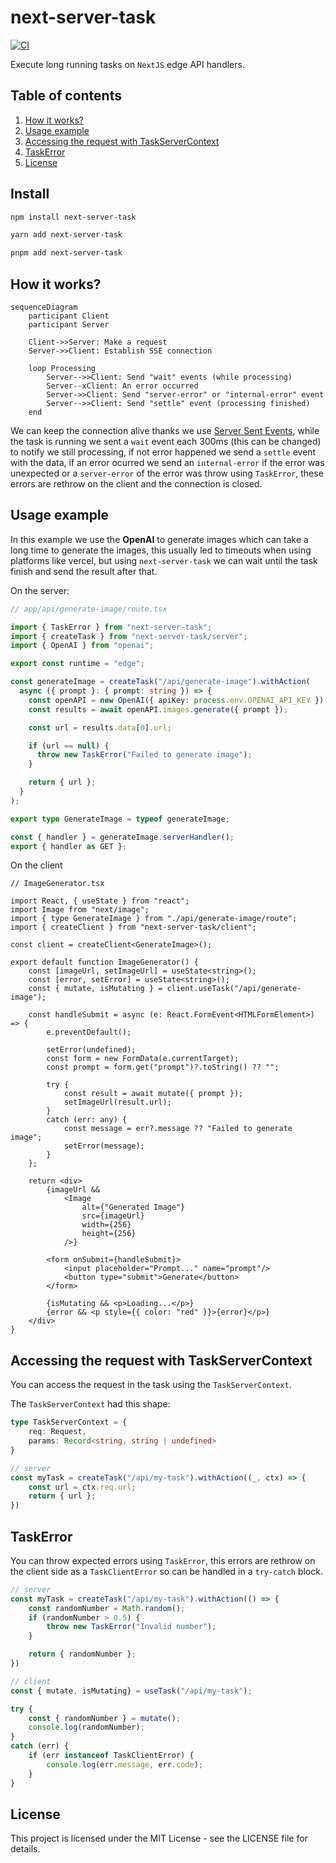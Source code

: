 # next-server-task

[![CI](https://github.com/Neo-Ciber94/next-server-task/actions/workflows/ci.yml/badge.svg)](https://github.com/Neo-Ciber94/next-server-task/actions/workflows/ci.yml)

Execute long running tasks on `NextJS` edge API handlers.

## Table of contents

1. [How it works?](#how-it-works)
2. [Usage example](#usage-example)
3. [Accessing the request with TaskServerContext](#accessing-the-request-with-taskservercontext)
4. [TaskError](#taskerror)
5. [License](#license)

## Install

```bash
npm install next-server-task
```

```bash
yarn add next-server-task
```

```bash
pnpm add next-server-task
```

## How it works?

```mermaid
sequenceDiagram
    participant Client
    participant Server

    Client->>Server: Make a request
    Server->>Client: Establish SSE connection

    loop Processing
        Server-->>Client: Send "wait" events (while processing)
        Server--xClient: An error occurred
        Server->>Client: Send "server-error" or "internal-error" event
        Server-->>Client: Send "settle" event (processing finished)
    end
```

We can keep the connection alive thanks we use [Server Sent Events](https://web.dev/articles/eventsource-basics), while the
task is running we sent a `wait` event each 300ms (this can be changed) to notify we still processing, if not error happened we send a `settle` event with the data, if an error ocurred we send an `internal-error` if the error was unexpected or a `server-error` of the error was throw using `TaskError`, these errors are rethrow on the client and the connection is closed.

## Usage example

In this example we use the **OpenAI** to generate images which can take a long time to generate the images,
this usually led to timeouts when using platforms like vercel, but using `next-server-task` we can wait until the task
finish and send the result after that.

On the server:

```ts
// app/api/generate-image/route.tsx

import { TaskError } from "next-server-task";
import { createTask } from "next-server-task/server";
import { OpenAI } from "openai";

export const runtime = "edge";

const generateImage = createTask("/api/generate-image").withAction(
  async ({ prompt }: { prompt: string }) => {
    const openAPI = new OpenAI({ apiKey: process.env.OPENAI_API_KEY });
    const results = await openAPI.images.generate({ prompt });

    const url = results.data[0].url;

    if (url == null) {
      throw new TaskError("Failed to generate image");
    }

    return { url };
  }
);

export type GenerateImage = typeof generateImage;

const { handler } = generateImage.serverHandler();
export { handler as GET };
```

On the client

```tsx
// ImageGenerator.tsx

import React, { useState } from "react";
import Image from "next/image";
import { type GenerateImage } from "./api/generate-image/route";
import { createClient } from "next-server-task/client";

const client = createClient<GenerateImage>();

export default function ImageGenerator() {
    const [imageUrl, setImageUrl] = useState<string>();
    const [error, setError] = useState<string>();
    const { mutate, isMutating } = client.useTask("/api/generate-image");

    const handleSubmit = async (e: React.FormEvent<HTMLFormElement>) => {
        e.preventDefault();

        setError(undefined);
        const form = new FormData(e.currentTarget);
        const prompt = form.get("prompt")?.toString() ?? "";
        
        try {
            const result = await mutate({ prompt });
            setImageUrl(result.url);
        }
        catch (err: any) {
            const message = err?.message ?? "Failed to generate image";
            setError(message);
        }
    };

    return <div>
        {imageUrl && 
            <Image 
                alt={"Generated Image"} 
                src={imageUrl} 
                width={256} 
                height={256}
            />}

        <form onSubmit={handleSubmit}>
            <input placeholder="Prompt..." name="prompt"/>
            <button type="submit">Generate</button>
        </form>

        {isMutating && <p>Loading...</p>}
        {error && <p style={{ color: "red" }}>{error}</p>}
    </div>
}
```

## Accessing the request with TaskServerContext

You can access the request in the task using the `TaskServerContext`.

The `TaskServerContext` had this shape:

```ts
type TaskServerContext = {
    req: Request,
    params: Record<string, string | undefined>
}
```

```ts
// server
const myTask = createTask("/api/my-task").withAction((_, ctx) => {
    const url = ctx.req.url;
    return { url };
})
```

## TaskError

You can throw expected errors using `TaskError`, this errors are rethrow on the client side as a `TaskClientError` so can be handled in a `try-catch` block.

```ts
// server
const myTask = createTask("/api/my-task").withAction(() => {
    const randomNumber = Math.random();
    if (randomNumber > 0.5) {
        throw new TaskError("Invalid number");
    }

    return { randomNumber };
})
```

```ts
// client
const { mutate, isMutating} = useTask("/api/my-task");

try {
    const { randomNumber } = mutate();
    console.log(randomNumber);
}
catch (err) {
    if (err instanceof TaskClientError) {
        console.log(err.message, err.code);
    }
}
```

## License

This project is licensed under the MIT License - see the LICENSE file for details.

